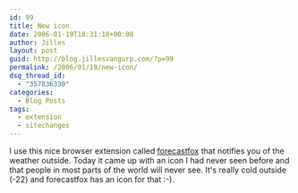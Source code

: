 ```yaml
---
id: 99
title: New icon
date: 2006-01-19T18:31:18+00:00
author: Jilles
layout: post
guid: http://blog.jillesvangurp.com/?p=99
permalink: /2006/01/19/new-icon/
dsq_thread_id:
  - "357836330"
categories:
  - Blog Posts
tags:
  - extension
  - sitechanges
---
```

I use this nice browser extension called <a href="http://forecastfox.mozdev.org/">forecastfox</a> that notifies you of the weather outside. Today it came up with an icon I had never seen before and that people in most parts of the world will never see. It's really cold outside (-22) and forecastfox has an icon for that :-). <blockquote></blockquote>